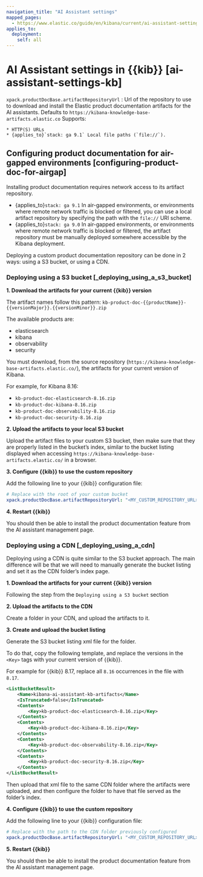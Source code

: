 ```yaml
---
navigation_title: "AI Assistant settings"
mapped_pages:
  - https://www.elastic.co/guide/en/kibana/current/ai-assistant-settings-kb.html
applies_to:
  deployment:
    self: all
---
```


# AI Assistant settings in {{kib}} [ai-assistant-settings-kb]

`xpack.productDocBase.artifactRepositoryUrl`
:   Url of the repository to use to download and install the Elastic product documentation artifacts for the AI assistants. Defaults to `https://kibana-knowledge-base-artifacts.elastic.co` Supports:
    
    * HTTP(S) URLs
    * {applies_to}`stack: ga 9.1` Local file paths (`file://`).

## Configuring product documentation for air-gapped environments [configuring-product-doc-for-airgap]

Installing product documentation requires network access to its artifact repository. 

* {applies_to}`stack: ga 9.1` In air-gapped environments, or environments where remote network traffic is blocked or filtered, you can use a local artifact repository by specifying the path with the `file://` URI scheme.
* {applies_to}`stack: ga 9.0` In air-gapped environments, or environments where remote network traffic is blocked or filtered, the artifact repository must be manually deployed somewhere accessible by the Kibana deployment.

Deploying a custom product documentation repository can be done in 2 ways: using a S3 bucket, or using a CDN.

### Deploying using a S3 bucket [_deploying_using_a_s3_bucket]

**1. Download the artifacts for your current {{kib}} version**

The artifact names follow this pattern: `kb-product-doc-{{productName}}-{{versionMajor}}.{{versionMinor}}.zip`

The available products are:
- elasticsearch
- kibana
- observability
- security

You must download, from the source repository (`https://kibana-knowledge-base-artifacts.elastic.co/`), the artifacts for your current version of Kibana.

For example, for Kibana 8.16:
- `kb-product-doc-elasticsearch-8.16.zip`
- `kb-product-doc-kibana-8.16.zip`
- `kb-product-doc-observability-8.16.zip`
- `kb-product-doc-security-8.16.zip`

**2. Upload the artifacts to your local S3 bucket**

Upload the artifact files to your custom S3 bucket, then make sure that they are properly listed in the bucket’s index, similar to the bucket listing displayed when accessing `https://kibana-knowledge-base-artifacts.elastic.co/` in a browser.

**3. Configure {{kib}} to use the custom repository**

Add the following line to your {{kib}} configuration file:

```yaml
# Replace with the root of your custom bucket
xpack.productDocBase.artifactRepositoryUrl: "<MY_CUSTOM_REPOSITORY_URL>"
```

**4. Restart {{kib}}**

You should then be able to install the product documentation feature from the AI assistant management page.


### Deploying using a CDN [_deploying_using_a_cdn]

Deploying using a CDN is quite similar to the S3 bucket approach. The main difference will be that we will need to manually generate the bucket listing and set it as the CDN folder’s index page.

**1. Download the artifacts for your current {{kib}} version**

Following the step from the `Deploying using a S3 bucket` section

**2. Upload the artifacts to the CDN**

Create a folder in your CDN, and upload the artifacts to it.

**3. Create and upload the bucket listing**

Generate the S3 bucket listing xml file for the folder.

To do that, copy the following template, and replace the versions in the `<Key>` tags with your current version of {{kib}}.

For example for {{kib}} 8.17, replace all `8.16` occurrences in the file with `8.17`.

```xml
<ListBucketResult>
    <Name>kibana-ai-assistant-kb-artifacts</Name>
    <IsTruncated>false</IsTruncated>
    <Contents>
        <Key>kb-product-doc-elasticsearch-8.16.zip</Key>
    </Contents>
    <Contents>
        <Key>kb-product-doc-kibana-8.16.zip</Key>
    </Contents>
    <Contents>
        <Key>kb-product-doc-observability-8.16.zip</Key>
    </Contents>
    <Contents>
        <Key>kb-product-doc-security-8.16.zip</Key>
    </Contents>
</ListBucketResult>
```

Then upload that xml file to the same CDN folder where the artifacts were uploaded, and then configure the folder to have that file served as the folder’s index.

**4. Configure {{kib}} to use the custom repository**

Add the following line to your {{kib}} configuration file:

```yaml
# Replace with the path to the CDN folder previously configured
xpack.productDocBase.artifactRepositoryUrl: "<MY_CUSTOM_REPOSITORY_URL>"
```

**5. Restart {{kib}}**

You should then be able to install the product documentation feature from the AI assistant management page.




